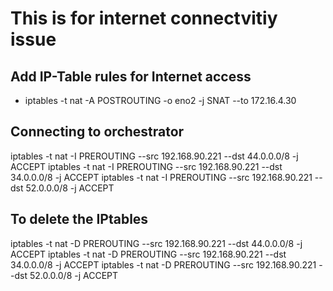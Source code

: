 # This is for internet connectvitiy issue

## Add IP-Table rules for Internet access
* iptables -t nat -A POSTROUTING -o eno2 -j SNAT --to 172.16.4.30

## Connecting to orchestrator
iptables -t nat -I PREROUTING --src 192.168.90.221 --dst 44.0.0.0/8  -j ACCEPT
iptables -t nat -I PREROUTING --src 192.168.90.221 --dst 34.0.0.0/8  -j ACCEPT
iptables -t nat -I PREROUTING --src 192.168.90.221 --dst 52.0.0.0/8  -j ACCEPT

## To delete the IPtables
iptables -t nat -D PREROUTING --src 192.168.90.221 --dst 44.0.0.0/8 -j ACCEPT
iptables -t nat -D PREROUTING --src 192.168.90.221 --dst 34.0.0.0/8 -j ACCEPT
iptables -t nat -D PREROUTING --src 192.168.90.221 --dst 52.0.0.0/8 -j ACCEPT

